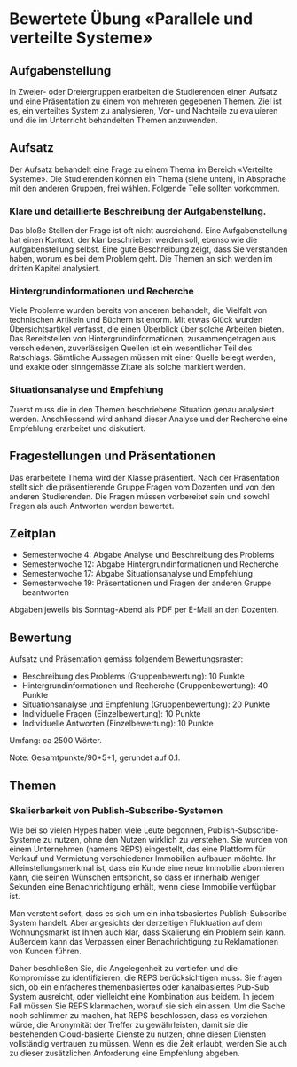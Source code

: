 # Bewertete Übung «Parallele und verteilte Systeme»

## Aufgabenstellung
In Zweier- oder Dreiergruppen erarbeiten die Studierenden einen Aufsatz und eine Präsentation zu einem von mehreren gegebenen Themen.
Ziel ist es, ein verteiltes System zu analysieren, Vor- und Nachteile zu evaluieren und die im Unterricht behandelten Themen anzuwenden.

## Aufsatz
Der Aufsatz behandelt eine Frage zu einem Thema im Bereich «Verteilte Systeme». 
Die Studierenden können ein Thema (siehe unten), in Absprache mit den anderen Gruppen, frei wählen.
Folgende Teile sollten vorkommen.

### Klare und detaillierte Beschreibung der Aufgabenstellung.
Das bloße Stellen der Frage ist oft nicht ausreichend.
Eine Aufgabenstellung hat einen Kontext, der klar beschrieben werden soll, ebenso wie die Aufgabenstellung selbst.
Eine gute Beschreibung zeigt, dass Sie verstanden haben, worum es bei dem Problem geht.
Die Themen an sich werden im dritten Kapitel analysiert.

### Hintergrundinformationen und Recherche
Viele Probleme wurden bereits von anderen behandelt, die Vielfalt von technischen Artikeln und Büchern ist enorm.
Mit etwas Glück wurden Übersichtsartikel verfasst, die einen Überblick über solche Arbeiten bieten.
Das Bereitstellen von Hintergrundinformationen, zusammengetragen aus verschiedenen, zuverlässigen Quellen ist ein wesentlicher Teil des Ratschlags.
Sämtliche Aussagen müssen mit einer Quelle belegt werden, und exakte oder sinngemässe Zitate als solche markiert werden.

### Situationsanalyse und Empfehlung
Zuerst muss die in den Themen beschriebene Situation genau analysiert werden. 
Anschliessend wird anhand dieser Analyse und der Recherche eine Empfehlung erarbeitet und diskutiert.

## Fragestellungen und Präsentationen
Das erarbeitete Thema wird der Klasse präsentiert. 
Nach der Präsentation stellt sich die präsentierende Gruppe Fragen vom Dozenten und von den anderen Studierenden. 
Die Fragen müssen vorbereitet sein und sowohl Fragen als auch Antworten werden bewertet.

## Zeitplan
- Semesterwoche 4: Abgabe Analyse und Beschreibung des Problems
- Semesterwoche 12: Abgabe Hintergrundinformationen und Recherche
- Semesterwoche 17: Abgabe Situationsanalyse und Empfehlung
- Semesterwoche 19: Präsentationen und Fragen der anderen Gruppe beantworten 

Abgaben jeweils bis Sonntag-Abend als PDF per E-Mail an den Dozenten.

## Bewertung
Aufsatz und Präsentation gemäss folgendem Bewertungsraster: 
- Beschreibung des Problems (Gruppenbewertung): 10 Punkte
- Hintergrundinformationen und Recherche (Gruppenbewertung): 40 Punkte
- Situationsanalyse und Empfehlung (Gruppenbewertung): 20 Punkte
- Individuelle Fragen (Einzelbewertung): 10 Punkte
- Individuelle Antworten (Einzelbewertung): 10 Punkte 

Umfang: ca 2500 Wörter.

Note: Gesamtpunkte/90*5+1, gerundet auf 0.1.

## Themen

### Skalierbarkeit von Publish-Subscribe-Systemen
Wie bei so vielen Hypes haben viele Leute begonnen, Publish-Subscribe-Systeme zu nutzen, ohne den Nutzen wirklich zu verstehen.
Sie wurden von einem Unternehmen (namens REPS) eingestellt, das eine Plattform für Verkauf und Vermietung verschiedener Immobilien aufbauen möchte.
Ihr Alleinstellungsmerkmal ist, dass ein Kunde eine neue Immobilie abonnieren kann, die seinen Wünschen entspricht, so dass er innerhalb weniger Sekunden eine Benachrichtigung erhält, wenn diese Immobilie verfügbar ist.
					
Man versteht sofort, dass es sich um ein inhaltsbasiertes Publish-Subscribe System handelt.
Aber angesichts der derzeitigen Fluktuation auf dem Wohnungsmarkt ist Ihnen auch klar, dass Skalierung ein Problem sein kann.
Außerdem kann das Verpassen einer Benachrichtigung zu Reklamationen von Kunden führen.
					
Daher beschließen Sie, die Angelegenheit zu vertiefen und die Kompromisse zu identifizieren, die REPS berücksichtigen muss.
Sie fragen sich, ob ein einfacheres themenbasiertes oder kanalbasiertes Pub-Sub System ausreicht, oder vielleicht eine Kombination aus beidem.
In jedem Fall müssen Sie REPS klarmachen, worauf sie sich einlassen.
Um die Sache noch schlimmer zu machen, hat REPS beschlossen, dass es vorziehen würde, die Anonymität der Treffer zu gewährleisten, damit sie die bestehenden Cloud-basierte Dienste zu nutzen, ohne diesen Diensten vollständig vertrauen zu müssen.
Wenn es die Zeit erlaubt, werden Sie auch zu dieser zusätzlichen Anforderung eine Empfehlung abgeben.